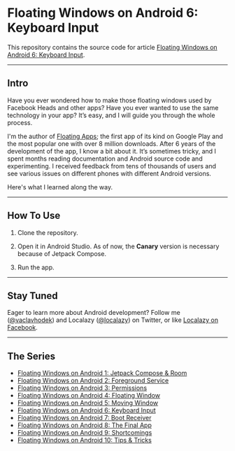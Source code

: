 # Floating Windows on Android 6: Keyboard Input

This repository contains the source code for article [Floating Windows on Android 6: Keyboard Input](https://localazy.com/blog/floating-windows-on-android-6-keyboard-input).

---

## Intro

Have you ever wondered how to make those floating windows used by Facebook Heads and other apps? Have you ever wanted to use the same technology in your app? It’s easy, and I will guide you through the whole process.

I'm the author of [Floating Apps](https://floatingapps.net); the first app of its kind on Google Play and the most popular one with over 8 million downloads. After 6 years of the development of the app, I know a bit about it. It’s sometimes tricky, and I spent months reading documentation and Android source code and experimenting. I received feedback from tens of thousands of users and see various issues on different phones with different Android versions.

Here's what I learned along the way. 

---

## How To Use

1. Clone the repository.

2. Open it in Android Studio. As of now, the **Canary** version is necessary because of Jetpack Compose.

3. Run the app.

---

## Stay Tuned

Eager to learn more about Android development? Follow me (<a href="https://twitter.com/vaclavhodek">@vaclavhodek</a>) and Localazy (<a href="https://twitter.com/localazy">@localazy</a>) on Twitter, or like <a href="https://www.facebook.com/localazy">Localazy on Facebook</a>.

---

## The Series

- [Floating Windows on Android 1: Jetpack Compose & Room](https://localazy.com/blog/floating-windows-on-android-1-jetpack-compose-and-room)
- [Floating Windows on Android 2: Foreground Service](https://localazy.com/blog/floating-windows-on-android-2-foreground-service)
- [Floating Windows on Android 3: Permissions](https://localazy.com/blog/floating-windows-on-android-3-permissions)
- [Floating Windows on Android 4: Floating Window](https://localazy.com/blog/floating-windows-on-android-4-floating-window)
- [Floating Windows on Android 5: Moving Window](https://localazy.com/blog/floating-windows-on-android-5-moving-window)
- [Floating Windows on Android 6: Keyboard Input](https://localazy.com/blog/floating-windows-on-android-6-keyboard-input)
- [Floating Windows on Android 7: Boot Receiver](https://localazy.com/blog/floating-windows-on-android-7-boot-receiver)
- [Floating Windows on Android 8: The Final App](https://localazy.com/blog/floating-windows-on-android-8-the-final-app)
- [Floating Windows on Android 9: Shortcomings](https://localazy.com/blog/floating-windows-on-android-9-shortcomings)
- [Floating Windows on Android 10: Tips & Tricks](https://localazy.com/blog/floating-windows-on-android-10-tips-and-tricks)